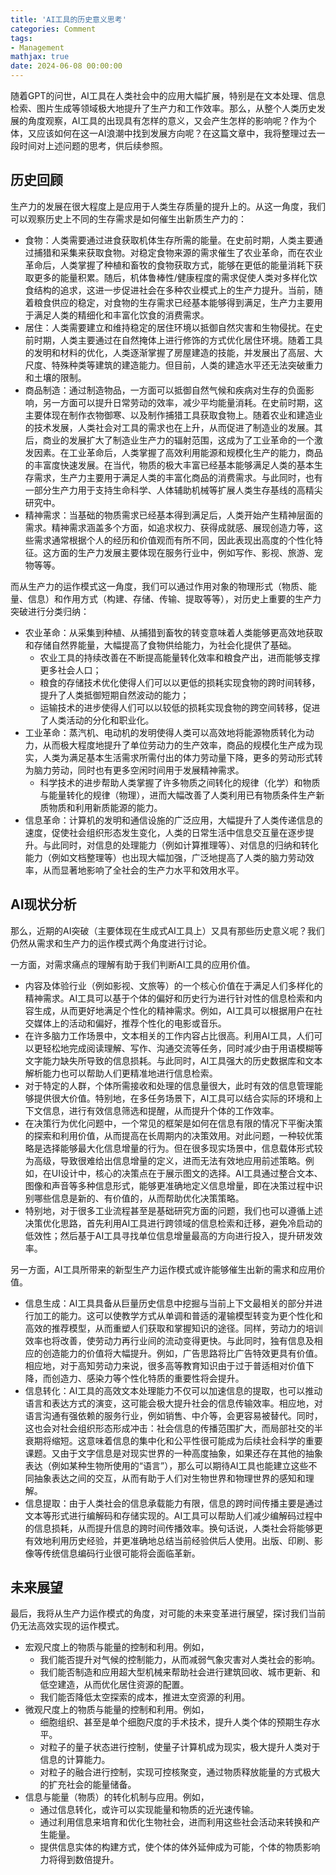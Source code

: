 ```yaml
---
title: 'AI工具的历史意义思考'
categories: Comment
tags:
- Management
mathjax: true
date: 2024-06-08 00:00:00
---
```


随着GPT的问世，AI工具在人类社会中的应用大幅扩展，特别是在文本处理、信息检索、图片生成等领域极大地提升了生产力和工作效率。那么，从整个人类历史发展的角度观察，AI工具的出现具有怎样的意义，又会产生怎样的影响呢？作为个体，又应该如何在这一AI浪潮中找到发展方向呢？在这篇文章中，我将整理过去一段时间对上述问题的思考，供后续参照。

<!--more-->

## 历史回顾

生产力的发展在很大程度上是应用于人类生存质量的提升上的。从这一角度，我们可以观察历史上不同的生存需求是如何催生出新质生产力的：

- 食物：人类需要通过进食获取机体生存所需的能量。在史前时期，人类主要通过捕猎和采集来获取食物。对稳定食物来源的需求催生了农业革命，而在农业革命后，人类掌握了种植和畜牧的食物获取方式，能够在更低的能量消耗下获取更多的能量积累。随后，机体鲁棒性/健康程度的需求促使人类对多样化饮食结构的追求，这进一步促进社会在多种农业模式上的生产力提升。当前，随着粮食供应的稳定，对食物的生存需求已经基本能够得到满足，生产力主要用于满足人类的精细化和丰富化饮食的消费需求。
- 居住：人类需要建立和维持稳定的居住环境以抵御自然灾害和生物侵扰。在史前时期，人类主要通过在自然掩体上进行修饰的方式优化居住环境。随着工具的发明和材料的优化，人类逐渐掌握了房屋建造的技能，并发展出了高层、大尺度、特殊种类等建筑的建造能力。但目前，人类的建造水平还无法突破重力和土壤的限制。
- 商品制造：通过制造物品，一方面可以抵御自然气候和疾病对生存的负面影响，另一方面可以提升日常劳动的效率，减少平均能量消耗。在史前时期，这主要体现在制作衣物御寒、以及制作捕猎工具获取食物上。随着农业和建造业的技术发展，人类社会对工具的需求也在上升，从而促进了制造业的发展。其后，商业的发展扩大了制造业生产力的辐射范围，这成为了工业革命的一个激发因素。在工业革命后，人类掌握了高效利用能源和规模化生产的能力，商品的丰富度快速发展。在当代，物质的极大丰富已经基本能够满足人类的基本生存需求，生产力主要用于满足人类的丰富化商品的消费需求。与此同时，也有一部分生产力用于支持生命科学、人体辅助机械等扩展人类生存基线的高精尖研究中。
- 精神需求：当基础的物质需求已经基本得到满足后，人类开始产生精神层面的需求。精神需求涵盖多个方面，如追求权力、获得成就感、展现创造力等，这些需求通常根据个人的经历和价值观而有所不同，因此表现出高度的个性化特征。这方面的生产力发展主要体现在服务行业中，例如写作、影视、旅游、宠物等等。

而从生产力的运作模式这一角度，我们可以通过作用对象的物理形式（物质、能量、信息）和作用方式（构建、存储、传输、提取等等），对历史上重要的生产力突破进行分类归纳：

- 农业革命：从采集到种植、从捕猎到畜牧的转变意味着人类能够更高效地获取和存储自然界能量，大幅提高了食物供给能力，为社会化提供了基础。
  - 农业工具的持续改善在不断提高能量转化效率和粮食产出，进而能够支撑更多社会人口；
  - 粮食的存储技术优化使得人们可以以更低的损耗实现食物的跨时间转移，提升了人类抵御短期自然波动的能力；
  - 运输技术的进步使得人们可以以较低的损耗实现食物的跨空间转移，促进了人类活动的分化和职业化。
- 工业革命：蒸汽机、电动机的发明使得人类可以高效地将能源物质转化为动力，从而极大程度地提升了单位劳动力的生产效率，商品的规模化生产成为现实，人类为满足基本生活需求所需付出的体力劳动量下降，更多的劳动形式转为脑力劳动，同时也有更多空闲时间用于发展精神需求。
  - 科学技术的进步帮助人类掌握了许多物质之间转化的规律（化学）和物质与能量转化的规律（物理），进而大幅改善了人类利用已有物质条件生产新质物质和利用新质能源的能力。
- 信息革命：计算机的发明和通信设施的广泛应用，大幅提升了人类传递信息的速度，促使社会组织形态发生变化，人类的日常生活中信息交互量在逐步提升。与此同时，对信息的处理能力（例如计算推理等）、对信息的归纳和转化能力（例如文档整理等）也出现大幅加强，广泛地提高了人类的脑力劳动效率，从而显著地影响了全社会的生产力水平和效用水平。

## AI现状分析

那么，近期的AI突破（主要体现在生成式AI工具上）又具有那些历史意义呢？我们仍然从需求和生产力的运作模式两个角度进行讨论。

一方面，对需求痛点的理解有助于我们判断AI工具的应用价值。

- 内容及体验行业（例如影视、文旅等）的一个核心价值在于满足人们多样化的精神需求。AI工具可以基于个体的偏好和历史行为进行针对性的信息检索和内容生成，从而更好地满足个性化的精神需求。例如，AI工具可以根据用户在社交媒体上的活动和偏好，推荐个性化的电影或音乐。
- 在许多脑力工作场景中，文本相关的工作内容占比很高。利用AI工具，人们可以更轻松地完成阅读理解、写作、沟通交流等任务，同时减少由于用语模糊等文字能力缺失所导致的信息损耗。与此同时，AI工具强大的历史数据库和文本解析能力也可以帮助人们更精准地进行信息检索。
- 对于特定的人群，个体所需接收和处理的信息量很大，此时有效的信息管理能够提供很大价值。特别地，在多任务场景下，AI工具可以结合实际的环境和上下文信息，进行有效信息筛选和提醒，从而提升个体的工作效率。
- 在决策行为优化问题中，一个常见的框架是如何在信息有限的情况下平衡决策的探索和利用价值，从而提高在长周期内的决策效用。对此问题，一种较优策略是选择能够最大化信息增量的行为。但在很多现实场景中，信息载体形式较为高级，导致很难给出信息增量的定义，进而无法有效地应用前述策略。例如，在UI设计中，核心的决策点在于展示图文的选择。AI工具通过整合文本、图像和声音等多种信息形式，能够更准确地定义信息增量，即在决策过程中识别哪些信息是新的、有价值的，从而帮助优化决策策略。
- 特别地，对于很多工业流程甚至是基础研究方面的问题，我们也可以遵循上述决策优化思路，首先利用AI工具进行跨领域的信息检索和迁移，避免冷启动的低效性；然后基于AI工具寻找单位信息增量最高的方向进行投入，提升研发效率。

另一方面，AI工具所带来的新型生产力运作模式或许能够催生出新的需求和应用价值。

- 信息生成：AI工具具备从巨量历史信息中挖掘与当前上下文最相关的部分并进行加工的能力。这可以使教学方式从单调和普适的灌输模型转变为更个性化和高效的推荐模型，从而重塑人们获取和掌握知识的途径。同样，劳动力的培训效率也将改善，使劳动力再行业间的流动变得更快。与此同时，独有信息及相应的创造能力的价值将大幅提升。例如，广告思路将比广告特效更具有价值。相应地，对于高知劳动力来说，很多高等教育知识由于过于普适相对价值下降，而创造力、感染力等个性化特质的重要性将会提升。
- 信息转化：AI工具的高效文本处理能力不仅可以加速信息的提取，也可以推动语言和表达方式的演变，这可能会极大提升社会的信息传输效率。相应地，对语言沟通有强依赖的服务行业，例如销售、中介等，会更容易被替代。同时，这也会对社会组织形态形成冲击：社会信息的传播范围扩大，而局部社交的半衰期将缩短。这意味着信息的集中化和公平性很可能成为后续社会科学的重要课题。又由于文字信息是对现实世界的一种高度抽象，如果还存在其他的抽象表达（例如某种生物所使用的“语言”），那么可以期待AI工具也能建立这些不同抽象表达之间的交互，从而有助于人们对生物世界和物理世界的感知和理解。
- 信息提取：由于人类社会的信息承载能力有限，信息的跨时间传播主要是通过文本等形式进行编解码和存储实现的。AI工具可以帮助人们减少编解码过程中的信息损耗，从而提升信息的跨时间传播效率。换句话说，人类社会将能够更有效地利用历史经验，并更准确地总结当前经验供后人使用。出版、印刷、影像等传统信息编码行业很可能将会面临革新。

## 未来展望

最后，我将从生产力运作模式的角度，对可能的未来变革进行展望，探讨我们当前仍无法高效实现的运作模式。

- 宏观尺度上的物质与能量的控制和利用。例如，
  - 我们能否提升对气候的控制能力，从而减弱气象灾害对人类社会的影响。
  - 我们能否制造和应用超大型机械来帮助社会进行建筑回收、城市更新、和低空建造，从而优化居住资源的配置。
  - 我们能否降低太空探索的成本，推进太空资源的利用。
- 微观尺度上的物质与能量的控制和利用。例如，
  - 细胞组织、甚至是单个细胞尺度的手术技术，提升人类个体的预期生存水平。
  - 对粒子的量子状态进行控制，使量子计算机成为现实，极大提升人类对于信息的计算能力。
  - 对粒子的融合进行控制，实现可控核聚变，通过物质释放能量的方式极大的扩充社会的能量储备。
- 信息与能量（物质）的转化机制与应用。例如，
  - 通过信息转化，或许可以实现能量和物质的近光速传输。
  - 通过利用信息来培育和优化生物社会，进而利用这些社会活动来转换和产生能量。
  - 提供信息实体的构建方式，使个体的体外延伸成为可能，个体的物质影响力将得到数倍提升。
